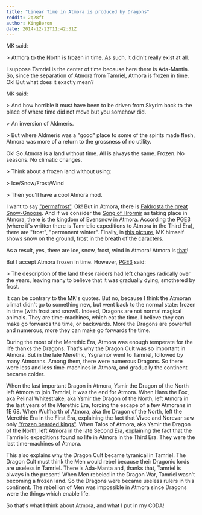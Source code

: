 ```yaml
---
title: "Linear Time in Atmora is produced by Dragons"
reddit: 2q28ft
author: KingBeron
date: 2014-12-22T11:42:31Z
---
```


MK said:

&gt; Atmora to the North is frozen in time. As such, it didn't really exist at all.

I suppose Tamriel is the center of time because here there is Ada-Mantia.
So, since the separation of Atmora from Tamriel, Atmora is frozen in time. Ok! But what does it exactly mean?

MK said:

&gt; And how horrible it must have been to be driven from Skyrim back to the place of where time did not move but you somehow did.

&gt; An inversion of Aldmeris.

&gt; But where Aldmeris was a "good" place to some of the spirits made flesh, Atmora was more of a return to the grossness of no utility.

Ok! So Atmora is a land without time. All is always the same. Frozen. No seasons. No climatic changes.

&gt; Think about a frozen land without using:

&gt; Ice/Snow/Frost/Wind

&gt; Then you'll have a cool Atmora mod.

I want to say ["permafrost"](http://upload.wikimedia.org/wikipedia/commons/7/71/Permafrost_stone-rings_hg.jpg). Ok! But in Atmora, there is [Faldrosta the great Snow-Gnoose](http://www.imperial-library.info/content/onus-oghma). And if we consider the [Song of Hrormir](http://www.imperial-library.info/content/song-hrormir) as taking place in Atmora, there is the kingdom of Evensnow in Atmora. According the [PGE3](http://www.imperial-library.info/content/pocket-guide-empire-third-edition-atmora) (where it's written there is Tamrielic expeditions to Atmora in the Third Era), there are "frost", "permanent winter". Finally, in [this picture](http://www.imperial-library.info/sites/default/files/obscure_talos-king-atmora.jpg), MK himself shows snow on the ground, frost in the breath of the caracters. 

As a result, yes, there are ice, snow, frost, wind in Atmora! Atmora is [that](http://41.media.tumblr.com/a75928d1c7b3fc4a4f730a11dd5224c5/tumblr_mq73aoItsI1rml4zno1_1280.jpg)!

But I accept Atmora frozen in time. However, [PGE3](http://www.imperial-library.info/content/pocket-guide-empire-third-edition-atmora) said:

&gt; The description of the land these raiders had left changes radically over the years, leaving many to believe that it was gradually dying, smothered by frost.

It can be contrary to the MK's quotes. But no, because I think the Atmoran climat didn't go to something new, but went back to the normal state: frozen in time (with frost and snow!). Indeed, Dragons are not normal magical animals. They are time-machines, which eat the time. I believe they can make go forwards the time, or backwards. More the Dragons are powerful and numerous, more they can make go forwards the time. 

During the most of the Merethic Era, Atmora was enough temperate for the life thanks the Dragons. That's why the Dragon Cult was so important in Atmora. But in the late Merethic, Ysgramor went to Tamriel, followed by many Atmorans. Among them, there were numerous Dragons. So there were less and less time-machines in Atmora, and gradually the continent became colder.

When the last important Dragon in Atmora, Ysmir the Dragon of the North left Atmora to join Tamriel, it was the end for Atmora. When Hans the Fox, aka Pelinal Whitestrake, aka Ysmir the Dragon of the North, left Atmora in the last years of the Merethic Era, forcing the escape of a few Atmorans in 1E 68. When Wulfharth of Atmora, aka the Dragon of the North, left the Merethic Era in the First Era, explaining the fact that Vivec and Nerevar saw only ["frozen bearded kings"](http://www.imperial-library.info/content/thirty-six-lessons-vivec-sermon-seventeen). When Talos of Atmora, aka Ysmir the Dragon of the North, left Atmora in the late Second Era, explaining the fact that the Tamrielic expeditions found no life in Atmora in the Third Era. They were the last time-machines of Atmora.

This also explains why the Dragon Cult became tyranical in Tamriel. The Dragon Cult must think the Men would rebel because their Dragonic lords are useless in Tamriel. There is Ada-Manta and, thanks that, Tamriel is always in the present! When Men rebeled in the Dragon War, Tamriel wasn't becoming a frozen land. So the Dragons were became useless rulers in this continent. The rebellion of Men was impossible in Atmora since Dragons were the things which enable life.

So that's what I think about Atmora, and what I put in my C0DA!
